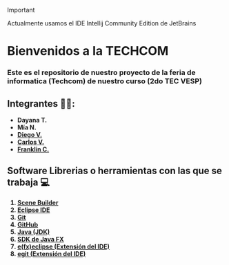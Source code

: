 > [!IMPORTANT]
> Actualmente usamos el IDE Intellij Community Edition de JetBrains

<h1><b>Bienvenidos a la TECHCOM</b></h1>
<h3><b>Este es el repositorio de nuestro proyecto de la feria de informatica (Techcom) de nuestro curso (2do TEC VESP)</b></h3>
 <h2><b>Integrantes 🧑‍💻:</b></h2>
 <ul>
  <b>
  <li>Dayana T.</li>
  <li> Mía N.</li>
  <li><a href="https://github.com/Diegx22v">Diego V.</a></li>
  <li><a href="https://github.com/CarlosV-28">Carlos V.</a></li>
  <li><a href="https://github.com/franklinrea">Franklin C.</a></li></b>
 </ul>
 <h2><b>Software Librerias o herramientas con las que se trabaja 💻</b>
</h2>

 <ol> 
           <b>
           <li><a href="https://gluonhq.com/products/scene-builder/">Scene Builder</a></li>
           <li> <a href="https://www.eclipse.org/downloads/packages/installer">Eclipse IDE</a></li>
           <li> <a href="https://git-scm.com/">Git</a></li>
           <li> <a href="https://github.com/">GitHub</a></li>
           <li> <a href="https://www.oracle.com/java/technologies/javase/jdk22-archive-downloads.html">Java (JDK)</a></li>
           <li> <a href="https://gluonhq.com/products/javafx/">SDK de Java FX</a></li>
           <li> <a href="https://marketplace.eclipse.org/content/efxclipse">e(fx)eclipse (Extensión del IDE)</a></li>
           <li> <a href="https://marketplace.eclipse.org/content/egit-git-integration-eclipse">egit (Extensión del IDE)</a></li>
      </b>
 </ol>
